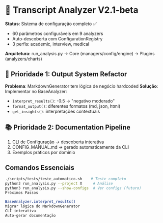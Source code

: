 # 🎯 Transcript Analyzer V2.1-beta

**Status**: Sistema de configuração completo ✅
- 60 parâmetros configuráveis em 9 analyzers
- Auto-descoberta com ConfigurationRegistry
- 3 perfis: academic, interview, medical

**Arquitetura**:
run_analysis.py → Core (managers/config/engine) → Plugins (analyzers/charts)

## 🔧 Prioridade 1: Output System Refactor
**Problema**: MarkdownGenerator tem lógica de negócio hardcoded
**Solução**: Implementar no BaseAnalyzer:
- `interpret_results()`: -0.5 → "negativo moderado" 
- `format_output()`: diferentes formatos (md, json, html)
- `get_insights()`: interpretações contextuais

## 📚 Prioridade 2: Documentation Pipeline
1. CLI de Configuração → descoberta interativa
2. CONFIG_MANUAL.md → gerado automaticamente da CLI
3. Exemplos práticos por domínio

## Comandos Essenciais
```bash
./scripts/tests/teste_automatico.sh    # Teste completo
python3 run_analysis.py --project X     # Análise
python3 run_analysis.py --show-configs  # Ver configs (futuro)
Próximos Passos

BaseAnalyzer.interpret_results()
Migrar lógica do MarkdownGenerator
CLI interativa
Auto-gerar documentação
